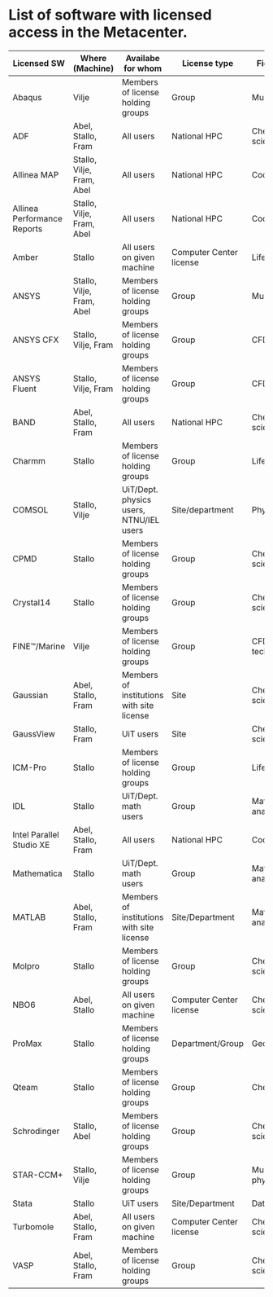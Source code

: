 # List of software with licensed access in the Metacenter.


| Licensed SW                 | Where (Machine)           | Availabe for whom                         | License type            | Field of science           |
|-----------------------------|---------------------------|-------------------------------------------|-------------------------|----------------------------|
| Abaqus                      | Vilje                     | Members of license holding groups         | Group                   | Multiphysics/FEA           |
| ADF                         | Abel, Stallo, Fram        | All users                                 | National HPC            | Chemistry/Material science |
| Allinea MAP                 | Stallo, Vilje, Fram, Abel | All users                                 | National HPC            | Code development           |
| Allinea Performance Reports | Stallo, Vilje, Fram, Abel | All users                                 | National HPC            | Code development           |
| Amber                       | Stallo                    | All users on given machine                | Computer Center license | Life science               |
| ANSYS                       | Stallo, Vilje, Fram, Abel | Members of license holding groups         | Group                   | Multi-physics              |
| ANSYS CFX                   | Stallo, Vilje, Fram       | Members of license holding groups         | Group                   | CFD                        |
| ANSYS Fluent                | Stallo, Vilje, Fram       | Members of license holding groups         | Group                   | CFD                        |
| BAND                        | Abel, Stallo, Fram        | All users                                 | National HPC            | Chemistry/Material science |
| Charmm                      | Stallo                    | Members of license holding groups         | Group                   | Life science               |
| COMSOL                      | Stallo, Vilje             | UiT/Dept. physics users, NTNU/IEL users   | Site/department         | Physics                    |
| CPMD                        | Stallo                    | Members of license holding groups         | Group                   | Chemistry/Material science |
| Crystal14                   | Stallo                    | Members of license holding groups         | Group                   | Chemistry/Material science |
| FINE™/Marine                | Vilje                     | Members of license holding groups         | Group                   | CFD for Marine tech. field |
| Gaussian                    | Abel, Stallo, Fram        | Members of institutions with site license | Site                    | Chemistry/Material science |
| GaussView                   | Stallo, Fram              | UiT users                                 | Site                    | Chemistry/Material science |
| ICM-Pro                     | Stallo                    | Members of license holding groups         | Group                   | Life science               |
| IDL                         | Stallo                    | UiT/Dept. math users                      | Group                   | Mathematics/Data analysis  |
| Intel Parallel Studio XE    | Abel, Stallo, Fram        | All users                                 | National HPC            | Code development           |
| Mathematica                 | Stallo                    | UiT/Dept. math users                      | Group                   | Mathematics/Data analysis  |
| MATLAB                      | Abel, Stallo, Fram        | Members of institutions with site license | Site/Department         | Mathematics/Data analysis  |
| Molpro                      | Stallo                    | Members of license holding groups         | Group                   | Chemistry/Material science |
| NBO6                        | Abel, Stallo              | All users on given machine                | Computer Center license | Chemistry/Material science |
| ProMax                      | Stallo                    | Members of license holding groups         | Department/Group        | Geology                    |
| Qteam                       | Stallo                    | Members of license holding groups         | Group                   | Chemistry                  |
| Schrodinger                 | Stallo, Abel              | Members of license holding groups         | Group                   | Chemistry, Life-science    |
| STAR-CCM+                   | Stallo, Vilje             | Members of license holding groups         | Group                   | Multi-physics/CFD          |
| Stata                       | Stallo                    | UiT users                                 | Site/Department         | Data analysis              |
| Turbomole                   | Abel, Stallo, Fram        | All users on given machine                | Computer Center license | Chemistry/Material science |
| VASP                        | Abel, Stallo, Fram        | Members of license holding groups         | Group                   | Chemistry/Material science |
